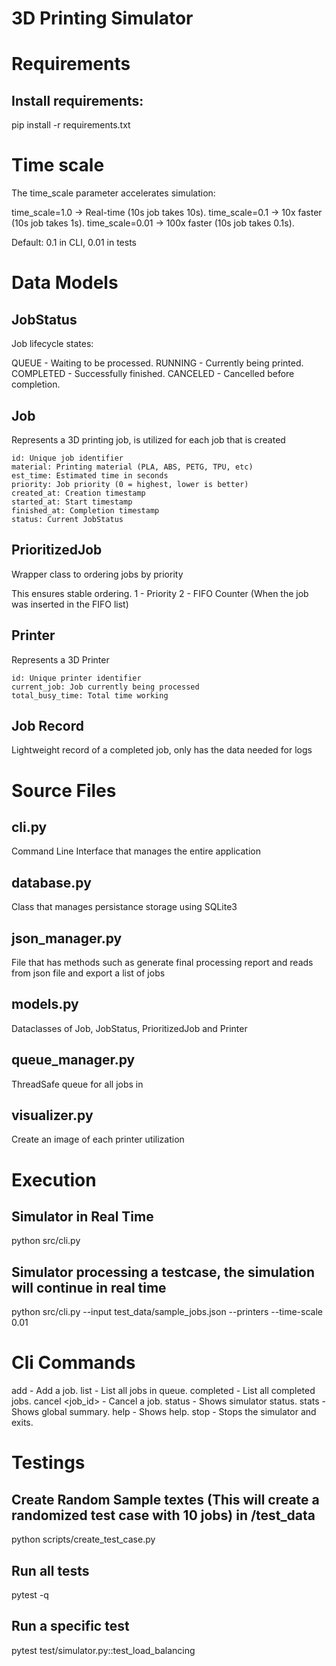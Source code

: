 # 3D Printing Simulator

# Requirements

## Install requirements:
pip install -r requirements.txt


# Time scale
The time_scale parameter accelerates simulation:

time_scale=1.0 -> Real-time (10s job takes 10s). 
time_scale=0.1 -> 10x faster (10s job takes 1s). 
time_scale=0.01 -> 100x faster (10s job takes 0.1s). 

Default: 0.1 in CLI, 0.01 in tests

# Data Models

## JobStatus
Job lifecycle states:

QUEUE - Waiting to be processed. 
RUNNING - Currently being printed. 
COMPLETED - Successfully finished. 
CANCELED - Cancelled before completion. 

## Job
Represents a 3D printing job, is utilized for each job that is created

    id: Unique job identifier
    material: Printing material (PLA, ABS, PETG, TPU, etc)
    est_time: Estimated time in seconds
    priority: Job priority (0 = highest, lower is better)
    created_at: Creation timestamp
    started_at: Start timestamp
    finished_at: Completion timestamp
    status: Current JobStatus

## PrioritizedJob 
Wrapper class to ordering jobs by priority

This ensures stable ordering. 
    1 - Priority
    2 - FIFO Counter (When the job was inserted in the FIFO list)

## Printer
Represents a 3D Printer


    id: Unique printer identifier
    current_job: Job currently being processed
    total_busy_time: Total time working

## Job Record
Lightweight record of a completed job, only has the data needed for logs

# Source Files

## cli.py
Command Line Interface that manages the entire application
## database.py 
Class that manages persistance storage using SQLite3
## json_manager.py
File that has methods such as generate final processing report and reads from json file and export a list of jobs
## models.py
Dataclasses of Job, JobStatus, PrioritizedJob and Printer
## queue_manager.py
ThreadSafe queue for all jobs in
## visualizer.py
Create an image of each printer utilization

# Execution

## Simulator in Real Time
python src/cli.py

## Simulator processing a testcase, the simulation will continue in real time
python src/cli.py --input test_data/sample_jobs.json --printers --time-scale 0.01

# Cli Commands
add <id> <material> <time> <priority> - Add a job. 
list - List all jobs in queue. 
completed - List all completed jobs. 
cancel <job_id> - Cancel a job. 
status - Shows simulator status. 
stats - Shows global summary. 
help - Shows help. 
stop - Stops the simulator and exits. 

# Testings

## Create Random Sample textes (This will create a randomized test case with 10 jobs) in /test_data 
python scripts/create_test_case.py 

## Run all tests
pytest -q 

## Run a specific test 
pytest test/simulator.py::test_load_balancing
